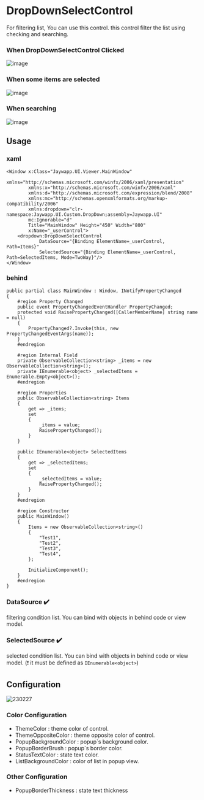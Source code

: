 # DropDownSelectControl
For filtering list, You can use this control. this control filter the list using checking and searching.
### When DropDownSelectControl Clicked
![image](https://user-images.githubusercontent.com/20869970/221497998-47ae07d2-8875-4d9f-bec3-ba368583cc2c.png)
### When some items are selected
![image](https://user-images.githubusercontent.com/20869970/221498121-6d373e5d-a992-4618-a8ea-379f018cdfcc.png)
### When searching
![image](https://user-images.githubusercontent.com/20869970/221498190-a243360b-dbeb-4f68-84ff-5b8878290134.png)

## Usage
### xaml
```
<Window x:Class="Jaywapp.UI.Viewer.MainWindow"
        xmlns="http://schemas.microsoft.com/winfx/2006/xaml/presentation"
        xmlns:x="http://schemas.microsoft.com/winfx/2006/xaml"
        xmlns:d="http://schemas.microsoft.com/expression/blend/2008"
        xmlns:mc="http://schemas.openxmlformats.org/markup-compatibility/2006"
        xmlns:dropdown="clr-namespace:Jaywapp.UI.Custom.DropDown;assembly=Jaywapp.UI"
        mc:Ignorable="d"
        Title="MainWindow" Height="450" Width="800"
        x:Name="_userControl">
    <dropdown:DropDownSelectControl
            DataSource="{Binding ElementName=_userControl, Path=Items}"
            SelectedSource="{Binding ElementName=_userControl, Path=SelectedItems, Mode=TwoWay}"/>
</Window>
```
### behind
```
public partial class MainWindow : Window, INotifyPropertyChanged
{
    #region Property Changed
    public event PropertyChangedEventHandler PropertyChanged;
    protected void RaisePropertyChanged([CallerMemberName] string name = null)
    {
        PropertyChanged?.Invoke(this, new PropertyChangedEventArgs(name));
    }
    #endregion

    #region Internal Field
    private ObservableCollection<string> _items = new ObservableCollection<string>();
    private IEnumerable<object> _selectedItems = Enumerable.Empty<object>();
    #endregion

    #region Properties
    public ObservableCollection<string> Items
    {
        get => _items;
        set
        {
            _items = value;
            RaisePropertyChanged();
        }
    }

    public IEnumerable<object> SelectedItems
    {
        get => _selectedItems;
        set
        {
            _selectedItems = value;
            RaisePropertyChanged();
        }
    }
    #endregion

    #region Constructor
    public MainWindow()
    {
        Items = new ObservableCollection<string>()
        {
            "Test1",
            "Test2",
            "Test3",
            "Test4",
        };

        InitializeComponent();
    }
    #endregion
}
```

### DataSource :heavy_check_mark:
filtering condition list. You can bind with objects in behind code or view model.
### SelectedSource :heavy_check_mark:
selected condition list. You can bind with objects in behind code or view model.
(:heavy_exclamation_mark: it must be defined as `IEnumerable<object>`)

## Configuration
![230227](https://user-images.githubusercontent.com/20869970/221499596-a57e038e-7bd7-4585-87ab-eb3e19b6658d.png)
### Color Configuration
- ThemeColor : theme color of control.
- ThemeOppositeColor : theme opposite color of control.
- PopupBackgroundColor : popup`s background color.
- PopupBorderBrush : popup`s border color.
- StatusTextColor : state text color.
- ListBackgroundColor : color of list in popup view.

### Other Configuration
- PopupBorderThickness : state text thickness
